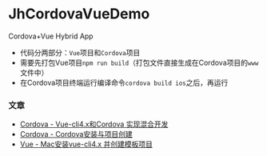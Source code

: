 # JhCordovaVueDemo
Cordova+Vue Hybrid App

- 代码分两部分：`Vue`项目和`Cordova`项目
- 需要先打包Vue项目`npm run build`（打包文件直接生成在Cordova项目的`www`文件中）
- 在Cordova项目终端运行编译命令`cordova build ios`之后，再运行

### 文章

- [Cordova - Vue-cli4.x和Cordova 实现混合开发](https://blog.csdn.net/iotjin/article/details/117560412)
- [Cordova - Cordova安装与项目创建](https://blog.csdn.net/iotjin/article/details/117549880)
- [Vue - Mac安装vue-cli4.x 并创建模板项目](https://blog.csdn.net/iotjin/article/details/116024403)


